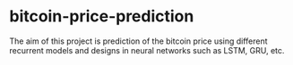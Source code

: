 # bitcoin-price-prediction
The aim of this project is prediction of the bitcoin price using different recurrent models and designs in neural networks such as LSTM, GRU, etc.
